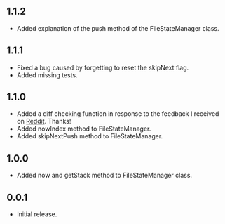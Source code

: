 ## 1.1.2

* Added explanation of the push method of the FileStateManager class.

## 1.1.1

* Fixed a bug caused by forgetting to reset the skipNext flag.
* Added missing tests.

## 1.1.0

* Added a diff checking function in response to the feedback I received on [Reddit](https://www.reddit.com/r/FlutterDev/comments/1ejrf4b/package_for_easy_undo_and_redo/?utm_source=share&utm_medium=web3x&utm_name=web3xcss&utm_term=1&utm_content=share_button). Thanks!
* Added nowIndex method to FileStateManager.
* Added skipNextPush method to FileStateManager.

## 1.0.0

* Added now and getStack method to FileStateManager class.

## 0.0.1

* Initial release.
